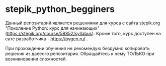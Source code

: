 # stepik_python_begginers
Данный репозитарий является решениями для курса с сайта stepik.org "Поколение Python: курс для начинающих" (https://stepik.org/course/58852/syllabus). Кроме того, курс доступен на сате разработчика - https://pygen.ru/ .

При прохождении обучения не рекомендую бездумно копировать решения из даееого репозитария. Обращайтесь к нему ТОЛЬКО при возникновении сложностей.

